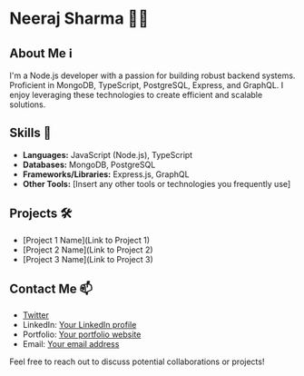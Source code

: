 # Neeraj Sharma 👨‍💻

## About Me ℹ

I'm a Node.js developer with a passion for building robust backend systems.
Proficient in MongoDB, TypeScript, PostgreSQL, Express, and GraphQL.
I enjoy leveraging these technologies to create efficient and scalable solutions.

## Skills 🚀

- **Languages:** JavaScript (Node.js), TypeScript
- **Databases:** MongoDB, PostgreSQL
- **Frameworks/Libraries:** Express.js, GraphQL
- **Other Tools:** [Insert any other tools or technologies you frequently use]

## Projects 🛠️

- [Project 1 Name](Link to Project 1)
- [Project 2 Name](Link to Project 2)
- [Project 3 Name](Link to Project 3)

## Contact Me 📫

- [Twitter](https://twitter.com/nksCodes)
- LinkedIn: [Your LinkedIn profile](https://www.linkedin.com/in/your_linkedin_profile)
- Portfolio: [Your portfolio website](https://yourportfolio.com)
- Email: [Your email address](mailto:youremail@example.com)

Feel free to reach out to discuss potential collaborations or projects!
